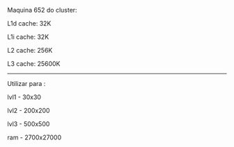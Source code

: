 Maquina 652 do cluster:

L1d cache:             32K

L1i cache:             32K

L2 cache:              256K

L3 cache:              25600K


------------------------------------------------------------
Utilizar para :

lvl1 - 30x30

lvl2 - 200x200

lvl3 - 500x500

ram - 2700x27000
